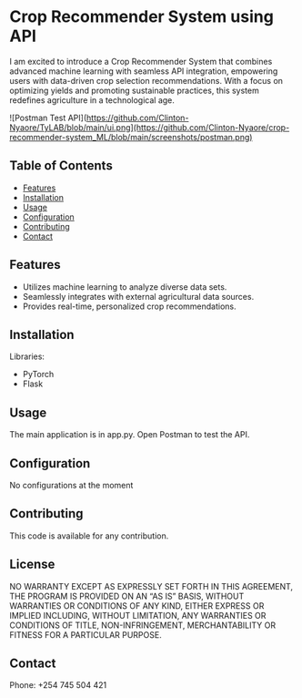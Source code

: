 # Crop Recommender System using API

I am excited to introduce a Crop Recommender System that combines advanced machine learning with seamless API integration, empowering users with data-driven crop selection recommendations. With a focus on optimizing yields and promoting sustainable practices, this system redefines agriculture in a technological age.

![Postman Test API](https://github.com/Clinton-Nyaore/TyLAB/blob/main/ui.png](https://github.com/Clinton-Nyaore/crop-recommender-system_ML/blob/main/screenshots/postman.png)

## Table of Contents
- [Features](#features)
- [Installation](#installation)
- [Usage](#usage)
- [Configuration](#configuration)
- [Contributing](#contributing)
- [Contact](#contact)

  

## Features
- Utilizes machine learning to analyze diverse data sets.
- Seamlessly integrates with external agricultural data sources.
- Provides real-time, personalized crop recommendations.

## Installation
 Libraries:
- PyTorch
- Flask


## Usage
The main application is in app.py. Open Postman to test the API.

## Configuration
No configurations at the moment

## Contributing
This code is available for any contribution.

## License
NO WARRANTY EXCEPT AS EXPRESSLY SET FORTH IN THIS AGREEMENT, THE PROGRAM IS PROVIDED ON AN “AS IS” BASIS, WITHOUT WARRANTIES OR CONDITIONS OF ANY KIND, EITHER EXPRESS OR IMPLIED INCLUDING, WITHOUT LIMITATION, ANY WARRANTIES OR CONDITIONS OF TITLE, NON-INFRINGEMENT, MERCHANTABILITY OR FITNESS FOR A PARTICULAR PURPOSE.

## Contact
Phone: +254 745 504 421
